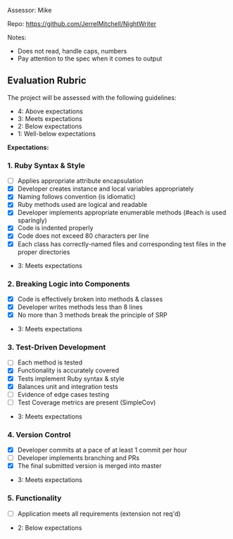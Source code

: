 Assessor: Mike

Repo: https://github.com/JerrelMitchell/NightWriter

Notes:
* Does not read, handle caps, numbers
* Pay attention to the spec when it comes to output


## Evaluation Rubric

The project will be assessed with the following guidelines:

* 4: Above expectations
* 3: Meets expectations
* 2: Below expectations
* 1: Well-below expectations

**Expectations:**

### 1. Ruby Syntax & Style

- [ ] Applies appropriate attribute encapsulation  
- [x] Developer creates instance and local variables appropriately
- [x] Naming follows convention (is idiomatic)
- [x] Ruby methods used are logical and readable  
- [x] Developer implements appropriate enumerable methods (#each is used sparingly)
- [x] Code is indented properly
- [x] Code does not exceed 80 characters per line
- [x] Each class has correctly-named files and corresponding test files in the proper directories

* 3: Meets expectations

### 2. Breaking Logic into Components

- [x] Code is effectively broken into methods & classes
- [x] Developer writes methods less than 8 lines
- [x] No more than 3 methods break the principle of SRP

* 3: Meets expectations

### 3. Test-Driven Development

- [ ] Each method is tested  
- [x] Functionality is accurately covered
- [x] Tests implement Ruby syntax & style   
- [x] Balances unit and integration tests
- [ ] Evidence of edge cases testing
- [ ] Test Coverage metrics are present (SimpleCov)

* 3: Meets expectations

### 4. Version Control

- [x] Developer commits at a pace of at least 1 commit per hour
- [ ] Developer implements branching and PRs
- [x] The final submitted version is merged into master

* 3: Meets expectations

### 5. Functionality

- [ ] Application meets all requirements (extension not req'd)

* 2: Below expectations